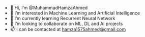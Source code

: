 - 👋 Hi, I’m @MuhammadHamzaAhmed
- 👀 I’m interested in Machine Learning and Artificial Intelligence
- 🌱 I’m currently learning Recurrent Neural Network
- 💞️ I’m looking to collaborate on ML, DL and AI projects
- 📫 I can be contacted at hamza1575ahmed@gmail.com

<!---
MuhammadHamzaAhmed/MuhammadHamzaAhmed is a ✨ special ✨ repository because its `README.md` (this file) appears on your GitHub profile.
You can click the Preview link to take a look at your changes.
--->
